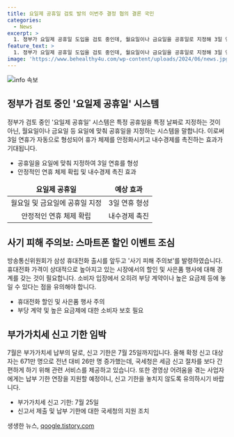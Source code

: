 ```yaml
---
title: 요일제 공휴일 검토 발의 이번주 결정 협의 결론 국민
categories:
  - News
excerpt: >
  1. 정부가 요일제 공휴일 도입을 검토 중인데, 월요일이나 금요일을 공휴일로 지정해 3일 연휴를 만들 수 있게 될 것. 이로써 안정적인 연휴가 가능해지고, 소비를 통한 내수경제도 촉진될 전망. 최종 결정을 기다려야 함. 2. 삼성의 새 휴대전화 출시를 앞둔 상황에서 방통위가 사기 피해 주의보를 발령했는데, 대규모 할인과 사은품이나 특별 혜택 등의 광고에 소비자가 조심해야 함. 3. 7월은 부가가치세 납부의 달로, 국세청이 홈택스에서 신고서를 미리 채우는 서비스를 제공하고, 어려움을 겪는 사업자에게 납부 기한 연장을 지원할 예정.
feature_text: >
  1. 정부가 요일제 공휴일 도입을 검토 중인데, 월요일이나 금요일을 공휴일로 지정해 3일 연휴를 만들 수 있게 될 것. 이로써 안정적인 연휴가 가능해지고, 소비를 통한 내수경제도 촉진될 전망. 최종 결정을 기다려야 함. 2. 삼성의 새 휴대전화 출시를 앞둔 상황에서 방통위가 사기 피해 주의보를 발령했는데, 대규모 할인과 사은품이나 특별 혜택 등의 광고에 소비자가 조심해야 함. 3. 7월은 부가가치세 납부의 달로, 국세청이 홈택스에서 신고서를 미리 채우는 서비스를 제공하고, 어려움을 겪는 사업자에게 납부 기한 연장을 지원할 예정.
image: 'https://www.behealthy4u.com/wp-content/uploads/2024/06/news.jpg'
---
```


<p><img src="https://www.behealthy4u.com/wp-content/uploads/2024/06/news.jpg" alt="info 속보" /></p>

<h2 data-ke-size="size26">정부가 검토 중인 '요일제 공휴일' 시스템</h2>

<p data-ke-size="size16">정부가 검토 중인 '요일제 공휴일' 시스템은 특정 공휴일을 특정 날짜로 지정하는 것이 아닌, 월요일이나 금요일 등 요일에 맞춰 공휴일을 지정하는 시스템을 말합니다. 이로써 3일 연휴가 자동으로 형성되어 휴가 체제를 안정화시키고 내수경제를 촉진하는 효과가 기대됩니다.</p>

<ul>
<li>공휴일을 요일에 맞춰 지정하여 3일 연휴를 형성</li>
<li>안정적인 연휴 체제 확립 및 내수경제 촉진 효과</li>
</ul>

<table>
<thead>
<tr>
<td style="text-align: center; height: 17px;"><b>요일제 공휴일</b></td>
<td style="text-align: center; height: 17px;"><b>예상 효과</b></td>
</tr>
</thead>
<tbody>
<tr>
<td style="text-align: center; height: 17px;">월요일 및 금요일에 공휴일 지정</td>
<td style="text-align: center; height: 17px;">3일 연휴 형성</td>
</tr>
<tr>
<td style="text-align: center; height: 17px;">안정적인 연휴 체제 확립</td>
<td style="text-align: center; height: 17px;">내수경제 촉진</td>
</tr>
</tbody>
</table>

<h2 data-ke-size="size26">사기 피해 주의보: 스마트폰 할인 이벤트 조심</h2>

<p data-ke-size="size16">방송통신위원회가 삼성 휴대전화 출시를 앞두고 '사기 피해 주의보'를 발령하였습니다. 휴대전화 가격이 상대적으로 높아지고 있는 시장에서의 할인 및 사은품 행사에 대해 경계를 갖는 것이 필요합니다. 소비자 입장에서 오히려 부당 계약이나 높은 요금제 등에 놓일 수 있다는 점을 유의해야 합니다.</p>

<ul>
<li>휴대전화 할인 및 사은품 행사 주의</li>
<li>부당 계약 및 높은 요금제에 대한 소비자 보호 필요</li>
</ul>

<h2 data-ke-size="size26">부가가치세 신고 기한 임박</h2>

<p data-ke-size="size16">7월은 부가가치세 납부의 달로, 신고 기한은 7월 25일까지입니다. 올해 확정 신고 대상자는 671만 명으로 전년 대비 26만 명 증가했는데, 국세청은 세금 신고 절차를 보다 간편하게 하기 위해 관련 서비스를 제공하고 있습니다. 또한 경영상 어려움을 겪는 사업자에게는 납부 기한 연장을 지원할 예정이니, 신고 기한을 놓치지 않도록 유의하시기 바랍니다.</p>

<ul>
<li>부가가치세 신고 기한: 7월 25일</li>
<li>신고서 제출 및 납부 기한에 대한 국세청의 지원 조치</li>
</ul>
생생한 뉴스, <a href="https://qoogle.tistory.com" rel="dofollow">qoogle.tistory.com</a>


